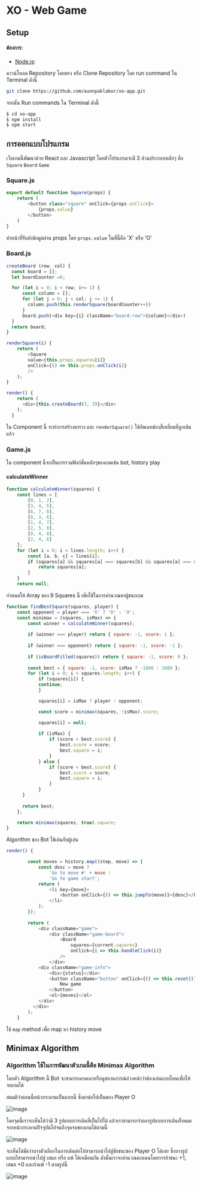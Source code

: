# XO - Web Game

## Setup

#### ต้องการ:

- [Node.js](https://nodejs.org):

ดาวน์โหลด Repository โดยตรง หรือ Clone Repository โดย run command ใน Terminal ดังนี้

```bash
git clone https://github.com/aunnpaklabor/xo-app.git
```
จากนั้น Run commands ใน Terminal ดังนี้

```bash
$ cd xo-app
$ npm install
$ npm start
```

## การออกแบบโปรแกรม

เว็บเกมนี้พัฒนาด้วย React และ Javascript โดยตัวโปรแกรมจะมี 3 ส่วนประกอบหลักๆ คือ `Square` `Board` `Game`

### Square.js
```javascript
export default function Square(props) {
    return (
        <button class="square" onClick={props.onClick}>
            {props.value}
        </button>
    )
}
```
ทำหน้าที่รับส่งข้อมูลผ่าน props โดย `props.value` ในที่นี้คือ 'X' หรือ 'O'


### Board.js
```javascript
createBoard (row, col) {
  const board = [];
  let boardCounter =0;

  for (let i = 0; i < row; i+= 1) {
      const column = []; 
      for (let j = 0; j < col; j += 1) {
        column.push(this.renderSquare(boardCounter++))
      }
      board.push(<div key={i} className="board-row">{column}</div>)
  }
  return board;
}

renderSquare(i) {
    return (
        <Square
        value={this.props.squares[i]}
        onClick={() => this.props.onClick(i)}
        />
    );
}

render() {
    return (
      <div>{this.createBoard(3, 3)}</div>
    );
  }
```
ใน Component นี้ จะทำการสร้างตาราง และ `renderSquare()` ใช้อัพเดทช่องสี่เหลี่ยมที่ถูกเติมแล้ว

### Game.js
ใน component นี้จะเป็นการรวมฟังก์ชั่นหลักๆของเกมเช่น bot, history play

#### calculateWinner
```javascript
function calculateWinner(squares) {
    const lines = [
        [0, 1, 2],
        [3, 4, 5],
        [6, 7, 8],
        [0, 3, 6],
        [1, 4, 7],
        [2, 5, 8],
        [0, 4, 8],
        [2, 4, 6]
    ];
    for (let i = 0; i < lines.length; i++) {
        const [a, b, c] = lines[i];
        if (squares[a] && squares[a] === squares[b] && squares[a] === squares[c]) {
            return squares[a];
        }
    }
    return null;
```
กำหนดให้ Array ของ 9 Squares นี้ เพิ่อใช้ในการคำนวณหาผู้ชนะเกม
```javascript
function findBestSquare(squares, player) { 
    const opponent = player === 'X' ? 'O' : 'X';
    const minimax = (squares, isMax) => {
        const winner = calculateWinner(squares);
      
        if (winner === player) return { square: -1, score: 1 };
      
        if (winner === opponent) return { square: -1, score: -1 };
      
        if (isBoardFilled(squares)) return { square: -1, score: 0 };
      
        const best = { square: -1, score: isMax ? -1000 : 1000 };
        for (let i = 0; i < squares.length; i++) {
            if (squares[i]) {
            continue;
            }

            squares[i] = isMax ? player : opponent;

            const score = minimax(squares, !isMax).score;

            squares[i] = null;
  
            if (isMax) {
                if (score > best.score) {
                    best.score = score;
                    best.square = i;
                }
            } else {
                if (score < best.score) {
                    best.score = score;
                    best.square = i;
                }
            }
      }
      
      return best;
    };

    return minimax(squares, true).square;
}
```
Algorithm ของ Bot ใช้เล่นกับผู้เล่น
```javascript
render() {

        const moves = history.map((step, move) => {
            const desc = move ?
                'Go to move #' + move :
                'Go to game start';
            return (
                <li key={move}>
                    <button onClick={() => this.jumpTo(move)}>{desc}</button>
                </li>
            );
        });
    
        return (
            <div className="game">
                <div className="game-board">
                    <Board
                        squares={current.squares}
                        onClick={i => this.handleClick(i)}
                    />
                </div>
            <div className="game-info">
                <div>{status}</div>
                <button className="button" onClick={() => this.reset()}>
                    New game
                </button>
                <ol>{moves}</ol>
            </div>
          </div>
        );
    }
```
ใช้ `map` method เพื่อ map หา history move

## Minimax Algorithm

### Algorithm ใช้ในการพัฒนาตัวเกมนี้คือ Minimax Algorithm

โดยตัว Algorithm นี้ Bot จะสามารถคาดเดาหรือดูสถานการณ์ล่วงหน้าว่าต้องเล่นแบบไหนเพื่อให้จบเกมได้  

สมมติว่าตอนนี้หน้ากระดานเป็นแบบนี้ ซึ่งตาต่อไปเป็นของ Player O  

![image](https://github.com/aunnpaklabor/xo-app/blob/master/1.png)

โดยจุดนี้เราจะเห็นได้ว่ามี 3 รูปแบบการเดินที่เป็นไปได้ แล้วเราสามารถจำลองรูปแบบการเดินทั้งหมดจากหน้ากระดานปัจจุบันไปจนถึงจุดจบของเกมได้ตามนี้

![image](https://github.com/aunnpaklabor/xo-app/blob/master/1_game_tree.png)

จะเห็นได้ชัดว่าบางตัวเลือกในการเดินต่อไปสามารถนำไปสู่ชัยชนะของ Player O ได้เลย ซึ่งบางรูปแบบก็สามารถนำไปสู่ เสมอ หรือ แพ้ ได้เหมือนกัน ดังนั้นเราจะคำนวณคะแนนโดยการถ้าชนะ +1, เสมอ +0 และถ้าแพ้ -1 ตามรูปนี้

![image](https://github.com/aunnpaklabor/xo-app/blob/master/2_game_tree.png)




